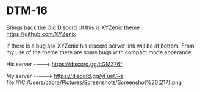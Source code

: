 # DTM-16
Brings back the Old Discord UI this is XYZenix theme https://github.com/XYZenix

If there is a bug ask XYZenix his discord server link will be at bottom.
From my use of the theme there are some bugs with compact mode apperance


His server ----> https://discord.gg/cGMZ76f

My server -----> https://discord.gg/yFueCRa
file:///C:/Users/cabra/Pictures/Screenshots/Screenshot%20(217).png
